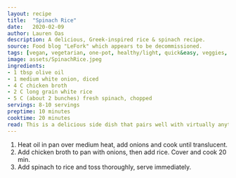 ```yaml
---
layout: recipe
title:  "Spinach Rice"
date:   2020-02-09
author: Lauren Oas
description: A delicious, Greek-inspired rice & spinach recipe.
source: Food blog "LeFork" which appears to be decommissioned.
tags: [vegan, vegetarian, one-pot, healthy/light, quick&easy, veggies, rice, gluten-free]
image: assets/SpinachRice.jpeg
ingredients:
- 1 tbsp olive oil
- 1 medium white onion, diced
- 4 C chicken broth
- 2 C long grain white rice
- 5 C (about 2 bunches) fresh spinach, chopped
servings: 8-10 servings
preptime: 10 minutes
cooktime: 20 minutes
read: This is a delicious side dish that pairs well with virtually anything that rice pairs with. Occasionally I add extra spinach just to up the nutrient value of this recipe, but it's a jazz-ified rice dish that's really easy.
---
```

1. Heat oil in pan over medium heat, add onions and cook until translucent. 
2. Add chicken broth to pan with onions, then add rice. Cover and cook 20 min. 
3. Add spinach to rice and toss thoroughly, serve immediately.